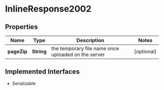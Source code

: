 

# InlineResponse2002

## Properties

Name | Type | Description | Notes
------------ | ------------- | ------------- | -------------
**pageZip** | **String** | the temporary file name once uploaded on the server |  [optional]


## Implemented Interfaces

* Serializable



